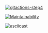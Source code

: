 [![gitactions-step4](https://github.com/sweetbunsasha/frontend-project-lvl1/workflows/gitactions-step4/badge.svg)](https://github.com/sweetbunsasha/frontend-project-lvl1/actions)

[![Maintainability](https://api.codeclimate.com/v1/badges/97ac8856f40b7aec7408/maintainability)](https://codeclimate.com/github/sweetbunsasha/frontend-project-lvl1/maintainability)

[![asciicast](https://asciinema.org/a/00aE8AYgavDDgoPvtqBEqskdn.svg)](https://asciinema.org/a/00aE8AYgavDDgoPvtqBEqskdn)
